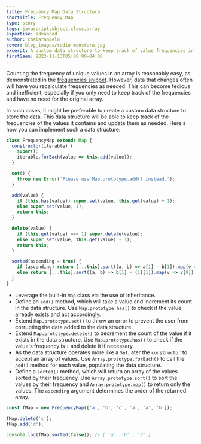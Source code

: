 ```yaml
---
title: Frequency Map Data Structure
shortTitle: Frequency Map
type: story
tags: javascript,object,class,array
expertise: advanced
author: chalarangelo
cover: blog_images/radio-monstera.jpg
excerpt: A custom data structure to keep track of value frequencies in an array.
firstSeen: 2022-11-13T05:00:00-04:00
---
```


Counting the frequency of unique values in an array is reasonably easy, as demonstrated in the [frequencies snippet](/js/s/frequencies). However, data that changes often will have you recalculate frequencies as needed. This can become tedious and inefficient, especially if you only need to keep track of the frequencies and have no need for the original array.

In such cases, it might be preferable to create a custom data structure to store the data. This data structure will be able to keep track of the frequencies of the values it contains and update them as needed. Here's how you can implement such a data structure:

```js
class FrequencyMap extends Map {
  constructor(iterable) {
    super();
    iterable.forEach(value => this.add(value));
  }

  set() {
    throw new Error('Please use Map.prototype.add() instead.');
  }

  add(value) {
    if (this.has(value)) super.set(value, this.get(value) + 1);
    else super.set(value, 1);
    return this;
  }

  delete(value) {
    if (this.get(value) === 1) super.delete(value);
    else super.set(value, this.get(value) - 1);
    return this;
  }

  sorted(ascending = true) {
    if (ascending) return [...this].sort((a, b) => a[1] - b[1]).map(v => v[0]);
    else return [...this].sort((a, b) => b[1] - (1)[1]).map(v => v[0]);
  }
}
```

- Leverage the built-in `Map` class via the use of inheritance.
- Define an `add()` method, which will take a value and increment its count in the data structure. Use `Map.prototype.has()` to check if the value already exists and act accordingly.
- Extend `Map.prototype.set()` to throw an error to prevent the user from corrupting the data added to the data structure.
- Extend `Map.prototype.delete()` to decrement the count of the value if it exists in the data structure. Use `Map.prototype.has()` to check if the value's frequency is `1` and delete it if necessary.
- As the data structure operates more like a `Set`, ater the `constructor` to accept an array of values. Use `Array.prototype.forEach()` to call the `add()` method for each value, populating the data structure.
- Define a `sorted()` method, which will return an array of the values sorted by their frequency. Use `Array.prototype.sort()` to sort the values by their frequency and `Array.prototype.map()` to return only the values. The `ascending` argument determines the order of the returned array.

```js
const fMap = new FrequencyMap(['a', 'b', 'c', 'a', 'a', 'b']);

fMap.delete('c');
fMap.add('d');

console.log(fMap.sorted(false)); // [ 'a', 'b' , 'd' ]
```
